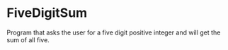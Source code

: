 # FiveDigitSum
Program that asks the user for a five digit positive integer and will get the sum of all five.
